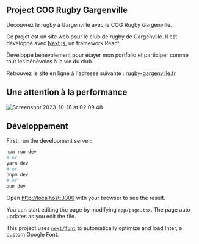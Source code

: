 

## Project COG Rugby Gargenville
Découvrez le rugby à Gargenville avec le COG Rugby Gargenville.

Ce projet est un site web pour le club de rugby de Gargenville. Il est développé avec [Next.js](https://nextjs.org/), un framework React.

Développé bénévolement pour étayer mon portfolio et participer comme tout les bénévoles à la vie du club.

Retrouvez le site en ligne à l'adresse suivante : [rugby-gargenville.fr](https://www.rugby-gargenville.fr/)

## Une attention à la performance
![Screenshot 2023-10-18 at 02 09 48](https://github.com/Sidox-ops/cog-rugby/assets/71758274/474d7c83-0831-485c-bc8b-b9e23efc470b)


## Développement

First, run the development server:

```bash
npm run dev
# or
yarn dev
# or
pnpm dev
# or
bun dev
```

Open [http://localhost:3000](http://localhost:3000) with your browser to see the result.

You can start editing the page by modifying `app/page.tsx`. The page auto-updates as you edit the file.

This project uses [`next/font`](https://nextjs.org/docs/basic-features/font-optimization) to automatically optimize and load Inter, a custom Google Font.
